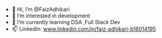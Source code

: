 - 👋 Hi, I’m @FaizAdhikari
- 👀 I’m interested in development
- 🌱 I’m currently learning DSA ,Full Stack Dev
- 📫 LinkedIn: www.linkedin.com/in/faiz-adhikari-b16014195


<!---
FaizAdhikari/FaizAdhikari is a ✨ special ✨ repository because its `README.md` (this file) appears on your GitHub profile.
You can click the Preview link to take a look at your changes.
--->
